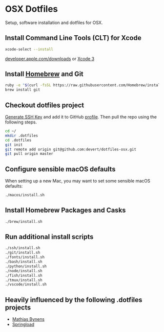 # OSX Dotfiles

Setup, software installation and dotfiles for OSX.

## Install Command Line Tools (CLT) for Xcode

```sh
xcode-select --install
```

[developer.apple.com/downloads](https://developer.apple.com/downloads) or [Xcode 3](https://itunes.apple.com/us/app/xcode/id497799835)

## Install [Homebrew](http://brew.sh/) and Git

```sh
ruby -e "$(curl -fsSL https://raw.githubusercontent.com/Homebrew/install/master/install)"
brew install git
```

## Checkout dotfiles project

[Generate SSH Key](https://help.github.com/articles/connecting-to-github-with-ssh/) and add it to GitHub [profile](https://github.com/settings/keys). Then pull the repo using the following steps.

```sh
cd ~/
mkdir .dotfiles
cd .dotfiles
git init
git remote add origin git@github.com:devert/dotfiles-osx.git
git pull origin master
```

## Configure sensible macOS defaults

When setting up a new Mac, you may want to set some sensible macOS defaults:

```sh
./macos/install.sh
```

## Install Homebrew Packages and Casks

```sh
./brew/install.sh
```

## Run additional install scripts

```sh
./ssh/install.sh
./git/install.sh
./fonts/install.sh
./bash/install.sh
./python/install.sh
./node/install.sh
./fish/install.sh
./tmux/install.sh
./vscode/install.sh
```

## Heavily influenced by the following .dotfiles projects

* [Mathias Bynens](https://github.com/mathiasbynens/dotfiles)
* [Springload](https://github.com/springload/dotfiles)
